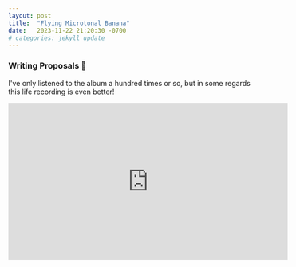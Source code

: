 ```yaml
---
layout: post
title:  "Flying Microtonal Banana"
date:   2023-11-22 21:20:30 -0700
# categories: jekyll update
---
```


### Writing Proposals 🙂 

I've only listened to the album a hundred times or so, but in some regards this life recording is even better!

<iframe width="560" height="315" src="https://www.youtube.com/embed/Qxxz7Tgfsv4?si=8TxUZXZrVqNqtRd2" title="YouTube video player" frameborder="0" allow="accelerometer; autoplay; clipboard-write; encrypted-media; gyroscope; picture-in-picture; web-share" allowfullscreen></iframe>



